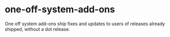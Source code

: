 # one-off-system-add-ons
One off system add-ons ship fixes and updates to users of releases already shipped, without a dot release. 

